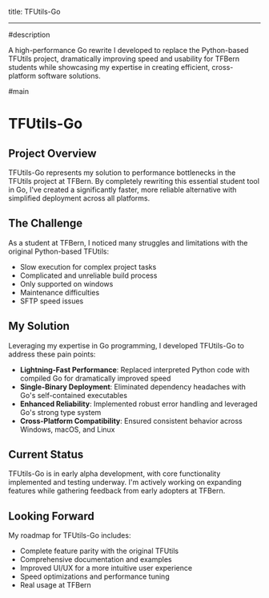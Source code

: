 title: TFUtils-Go

---

#description

A high-performance Go rewrite I developed to replace the Python-based TFUtils project, dramatically improving speed and
usability for TFBern students while showcasing my expertise in creating efficient, cross-platform software solutions.

#main

# TFUtils-Go

## Project Overview

TFUtils-Go represents my solution to performance bottlenecks in the TFUtils project at TFBern. By completely
rewriting this essential student tool in Go, I've created a significantly faster, more reliable alternative with
simplified deployment across all platforms.

## The Challenge

As a student at TFBern, I noticed many struggles and limitations with the original Python-based TFUtils:

- Slow execution for complex project tasks
- Complicated and unreliable build process
- Only supported on windows
- Maintenance difficulties
- SFTP speed issues

## My Solution

Leveraging my expertise in Go programming, I developed TFUtils-Go to address these pain points:

- **Lightning-Fast Performance**: Replaced interpreted Python code with compiled Go for dramatically improved speed
- **Single-Binary Deployment**: Eliminated dependency headaches with Go's self-contained executables
- **Enhanced Reliability**: Implemented robust error handling and leveraged Go's strong type system
- **Cross-Platform Compatibility**: Ensured consistent behavior across Windows, macOS, and Linux

## Current Status

TFUtils-Go is in early alpha development, with core functionality implemented and testing underway. I'm actively working
on expanding features while gathering feedback from early adopters at TFBern.

## Looking Forward

My roadmap for TFUtils-Go includes:

- Complete feature parity with the original TFUtils
- Comprehensive documentation and examples
- Improved UI/UX for a more intuitive user experience
- Speed optimizations and performance tuning
- Real usage at TFBern
